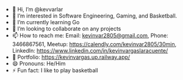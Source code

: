 - 👋 Hi, I’m @kevvarlar
- 👀 I’m interested in Software Engineering, Gaming, and Basketball.
- 🌱 I’m currently learning Go
- 💞️ I’m looking to collaborate on any projects
- 📫 How to reach me: Email: kevinvar2805@gmail.com, Phone: 3466867561, Meetup: https://calendly.com/kevinvar2805/30min, LinkedIn: https://www.linkedin.com/in/kevinvargaslaracuente/
- 🙂 Portfolio: https://kevinvargas.up.railway.app/
- 😄 Pronouns: He/Him
- ⚡ Fun fact: I like to play basketball

<!---
kevvarlar/kevvarlar is a ✨ special ✨ repository because its `README.md` (this file) appears on your GitHub profile.
You can click the Preview link to take a look at your changes.
--->
